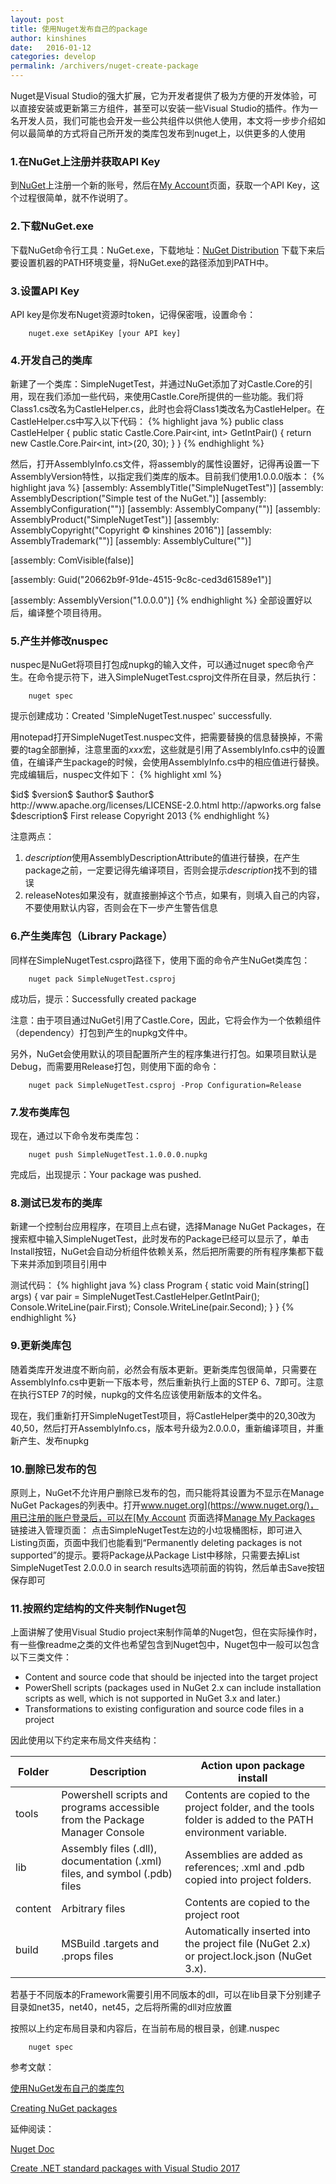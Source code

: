 ```yaml
---
layout: post
title: 使用Nuget发布自己的package
author: kinshines
date:   2016-01-12
categories: develop
permalink: /archivers/nuget-create-package
---
```


<p class="lead">Nuget是Visual Studio的强大扩展，它为开发者提供了极为方便的开发体验，可以直接安装或更新第三方组件，甚至可以安装一些Visual Studio的插件。作为一名开发人员，我们可能也会开发一些公共组件以供他人使用，本文将一步步介绍如何以最简单的方式将自己所开发的类库包发布到nuget上，以供更多的人使用</p>

### 1.在NuGet上注册并获取API Key
到[NuGet](https://www.nuget.org/)上注册一个新的账号，然后在[My Account](https://www.nuget.org/account)页面，获取一个API Key，这个过程很简单，就不作说明了。

### 2.下载NuGet.exe
下载NuGet命令行工具：NuGet.exe，下载地址：[NuGet Distribution](https://dist.nuget.org/index.html) 下载下来后要设置机器的PATH环境变量，将NuGet.exe的路径添加到PATH中。

### 3.设置API Key
API key是你发布Nuget资源时token，记得保密哦，设置命令：

        nuget.exe setApiKey [your API key]

### 4.开发自己的类库
新建了一个类库：SimpleNugetTest，并通过NuGet添加了对Castle.Core的引用，现在我们添加一些代码，来使用Castle.Core所提供的一些功能。我们将Class1.cs改名为CastleHelper.cs，此时也会将Class1类改名为CastleHelper。在CastleHelper.cs中写入以下代码：
{% highlight java %}
public class CastleHelper
{
    public static Castle.Core.Pair<int, int> GetIntPair()
    {
        return new Castle.Core.Pair<int, int>(20, 30);
    }
}
{% endhighlight %}

然后，打开AssemblyInfo.cs文件，将assembly的属性设置好，记得再设置一下AssemblyVersion特性，以指定我们类库的版本。目前我们使用1.0.0.0版本：
{% highlight java %}
[assembly: AssemblyTitle("SimpleNugetTest")]
[assembly: AssemblyDescription("Simple test of the NuGet.")]
[assembly: AssemblyConfiguration("")]
[assembly: AssemblyCompany("")]
[assembly: AssemblyProduct("SimpleNugetTest")]
[assembly: AssemblyCopyright("Copyright © kinshines 2016")]
[assembly: AssemblyTrademark("")]
[assembly: AssemblyCulture("")]
 
[assembly: ComVisible(false)]
 
[assembly: Guid("20662b9f-91de-4515-9c8c-ced3d61589e1")]
 
[assembly: AssemblyVersion("1.0.0.0")]
{% endhighlight %}
全部设置好以后，编译整个项目待用。

### 5.产生并修改nuspec
nuspec是NuGet将项目打包成nupkg的输入文件，可以通过nuget spec命令产生。在命令提示符下，进入SimpleNugetTest.csproj文件所在目录，然后执行：

        nuget spec

提示创建成功：Created 'SimpleNugetTest.nuspec' successfully.

用notepad打开SimpleNugetTest.nuspec文件，把需要替换的信息替换掉，不需要的tag全部删掉，注意里面的$xxx$宏，这些就是引用了AssemblyInfo.cs中的设置值，在编译产生package的时候，会使用AssemblyInfo.cs中的相应值进行替换。完成编辑后，nuspec文件如下：
{% highlight xml %}
<?xml version="1.0"?>
<package >
  <metadata>
    <id>$id$</id>
    <version>$version$</version>
    <title>$title$</title>
    <authors>$author$</authors>
    <owners>$author$</owners>
    <licenseUrl>http://www.apache.org/licenses/LICENSE-2.0.html</licenseUrl>
    <projectUrl>http://apworks.org</projectUrl>
    <requireLicenseAcceptance>false</requireLicenseAcceptance>
    <description>$description$</description>
    <releaseNotes>First release</releaseNotes>
    <copyright>Copyright 2013</copyright>
  </metadata>
</package>
{% endhighlight %}

注意两点：
1. $description$使用AssemblyDescriptionAttribute的值进行替换，在产生package之前，一定要记得先编译项目，否则会提示$description$找不到的错误
2. releaseNotes如果没有，就直接删掉这个节点，如果有，则填入自己的内容，不要使用默认内容，否则会在下一步产生警告信息

### 6.产生类库包（Library Package）
同样在SimpleNugetTest.csproj路径下，使用下面的命令产生NuGet类库包：

        nuget pack SimpleNugetTest.csproj

成功后，提示：Successfully created package

注意：由于项目通过NuGet引用了Castle.Core，因此，它将会作为一个依赖组件（dependency）打包到产生的nupkg文件中。

另外，NuGet会使用默认的项目配置所产生的程序集进行打包。如果项目默认是Debug，而需要用Release打包，则使用下面的命令：

        nuget pack SimpleNugetTest.csproj -Prop Configuration=Release

### 7.发布类库包
现在，通过以下命令发布类库包：

        nuget push SimpleNugetTest.1.0.0.0.nupkg

完成后，出现提示：Your package was pushed.

### 8.测试已发布的类库
新建一个控制台应用程序，在项目上点右键，选择Manage NuGet Packages，在搜索框中输入SimpleNugetTest，此时发布的Package已经可以显示了，单击Install按钮，NuGet会自动分析组件依赖关系，然后把所需要的所有程序集都下载下来并添加到项目引用中

测试代码：
{% highlight java %}
class Program
{
    static void Main(string[] args)
    {
        var pair = SimpleNugetTest.CastleHelper.GetIntPair();
        Console.WriteLine(pair.First);
        Console.WriteLine(pair.Second);
    }
}
{% endhighlight %}

### 9.更新类库包
随着类库开发进度不断向前，必然会有版本更新。更新类库包很简单，只需要在AssemblyInfo.cs中更新一下版本号，然后重新执行上面的STEP 6、7即可。注意在执行STEP 7的时候，nupkg的文件名应该使用新版本的文件名。

现在，我们重新打开SimpleNugetTest项目，将CastleHelper类中的20,30改为40,50，然后打开AssemblyInfo.cs，版本号升级为2.0.0.0，重新编译项目，并重新产生、发布nupkg

### 10.删除已发布的包
原则上，NuGet不允许用户删除已发布的包，而只能将其设置为不显示在Manage NuGet Packages的列表中。打开[www.nuget.org](https://www.nuget.org/)，用已注册的账户登录后，可以在[My Account](https://www.nuget.org/account) 页面选择[Manage My Packages](https://www.nuget.org/account/Packages) 链接进入管理页面：
点击SimpleNugetTest左边的小垃圾桶图标，即可进入Listing页面，页面中我们也能看到“Permanently deleting packages is not supported”的提示。要将Package从Package List中移除，只需要去掉List SimpleNugetTest 2.0.0.0 in search results选项前面的钩钩，然后单击Save按钮保存即可

### 11.按照约定结构的文件夹制作Nuget包
上面讲解了使用Visual Studio project来制作简单的Nuget包，但在实际操作时，有一些像readme之类的文件也希望包含到Nuget包中，Nuget包中一般可以包含以下三类文件：

* Content and source code that should be injected into the target project
* PowerShell scripts (packages used in NuGet 2.x can include installation scripts as well, which is not supported in NuGet 3.x and later.)
* Transformations to existing configuration and source code files in a project

因此使用以下约定来布局文件夹结构：

<table>
  <thead>
    <tr>
      <th>Folder</th>
      <th>Description</th>
      <th>Action upon package install</th>
    </tr>
  </thead>
  <tbody>
    <tr>
      <td>tools</td>
      <td>Powershell scripts and programs accessible from the Package Manager Console</td>
      <td>Contents are copied to the project folder, and the tools folder is added to the PATH environment variable.</td>
    </tr>
    <tr>
      <td>lib</td>
      <td>Assembly files (.dll), documentation (.xml) files, and symbol (.pdb) files</td>
      <td>Assemblies are added as references; .xml and .pdb copied into project folders.</td>
    </tr>
    <tr>
      <td>content</td>
      <td>Arbitrary files</td>
      <td>Contents are copied to the project root</td>
    </tr>
    <tr>
      <td>build</td>
      <td>MSBuild .targets and .props files</td>
      <td>Automatically inserted into the project file (NuGet 2.x) or project.lock.json (NuGet 3.x).</td>
    </tr>
  </tbody>
</table>

若基于不同版本的Framework需要引用不同版本的dll，可以在lib目录下分别建子目录如net35，net40，net45，之后将所需的dll对应放置

按照以上约定布局目录和内容后，在当前布局的根目录，创建.nuspec

        nuget spec


参考文献：

[使用NuGet发布自己的类库包](http://www.cnblogs.com/daxnet/archive/2013/05/07/3064577.html)

[Creating NuGet packages](https://docs.microsoft.com/zh-cn/nuget/create-packages/creating-a-package)

延伸阅读：

[Nuget Doc](https://docs.microsoft.com/zh-cn/nuget/)

[Create .NET standard packages with Visual Studio 2017](https://docs.microsoft.com/zh-cn/nuget/guides/create-net-standard-packages-vs2017)


